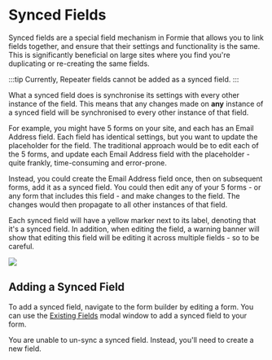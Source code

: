# Synced Fields
Synced fields are a special field mechanism in Formie that allows you to link fields together, and ensure that their settings and functionality is the same. This is significantly beneficial on large sites where you find you're duplicating or re-creating the same fields.

:::tip
Currently, Repeater fields cannot be added as a synced field.
:::

What a synced field does is synchronise its settings with every other instance of the field. This means that any changes made on **any** instance of a synced field will be synchronised to every other instance of that field.

For example, you might have 5 forms on your site, and each has an Email Address field. Each field has identical settings, but you want to update the placeholder for the field. The traditional approach would be to edit each of the 5 forms, and update each Email Address field with the placeholder - quite frankly, time-consuming and error-prone.

Instead, you could create the Email Address field once, then on subsequent forms, add it as a synced field. You could then edit any of your 5 forms - or any form that includes this field - and make changes to the field. The changes would then propagate to all other instances of that field.

Each synced field will have a yellow marker next to its label, denoting that it's a synced field. In addition, when editing the field, a warning banner will show that editing this field will be editing it across multiple fields - so to be careful.

<img src="https://verbb.io/uploads/plugins/formie/formie-synced-field.png" />

## Adding a Synced Field
To add a synced field, navigate to the form builder by editing a form. You can use the [Existing Fields](docs:feature-tour/existing-fields) modal window to add a synced field to your form.

You are unable to un-sync a synced field. Instead, you'll need to create a new field.

